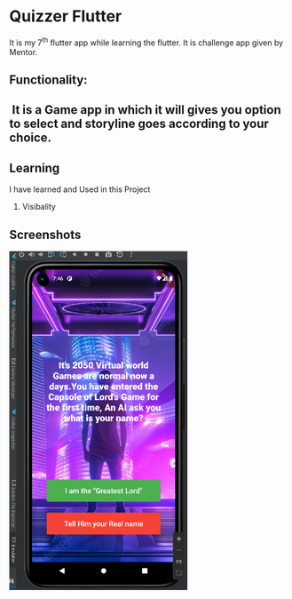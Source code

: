 # Quizzer Flutter

It is my 7<sup>th</sup> flutter app while learning the flutter. It is
challenge app given by Mentor.

## Functionality:

##  It is a Game app in which it will gives you option to select and storyline goes according to your choice.

## Learning 

I have learned and Used in this Project

1.  Visibality

## Screenshots

<img src="media/image1.png" style="width:3.33914in;height:6.34962in" />
